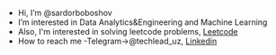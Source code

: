 - Hi, I’m @sardorboboshov
- I’m interested in Data Analytics&Engineering and Machine Learning
- Also, I'm interested in solving leetcode problems, [Leetcode](https://leetcode.com/techlead_uz/)
- How to reach me -Telegram->@techlead_uz, [Linkedin](https://www.linkedin.com/in/sardorboboshov/)

<!---
sardorboboshov/sardorboboshov is a ✨ special ✨ repository because its `README.md` (this file) appears on your GitHub profile.
You can click the Preview link to take a look at your changes.
--->

